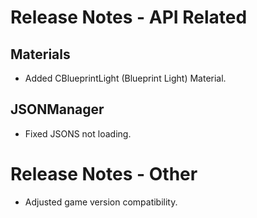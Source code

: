 ﻿# Release Notes - API Related

## Materials

- Added CBlueprintLight (Blueprint Light) Material.

## JSONManager

- Fixed JSONS not loading.

# Release Notes - Other

- Adjusted game version compatibility.